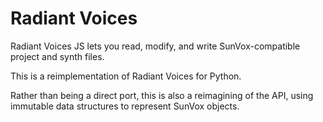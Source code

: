 Radiant Voices
==============

Radiant Voices JS lets you read, modify, and write SunVox-compatible
project and synth files.

This is a reimplementation of Radiant Voices for Python.

Rather than being a direct port, this is also a reimagining of the API,
using immutable data structures to represent SunVox objects.
